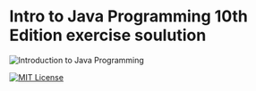 
# Intro to Java Programming 10th Edition exercise soulution  

![Introduction to Java Programming](https://m.media-amazon.com/images/I/51hOnFPzUfL._SX398_BO1,204,203,200_.jpg)


[![MIT License](https://img.shields.io/badge/License-MIT-green.svg)](https://choosealicense.com/licenses/mit/)






